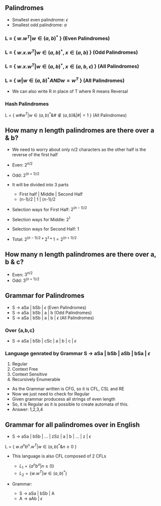 ## Palindromes

- Smallest even palindrome: $\epsilon$
- Smallest odd palindrome: $a$

### L = { $w.w^{T} | w \in (a,b)^{*}$ } (Even Palindromes)
### L = { $w.x.w^{T}  | w \in (a,b)^{*}, x \in (a,b)$ } (Odd Palindromes)

### L = { $w.x.w^{T}  | w \in (a,b)^{*}, x \in (a,b, \epsilon)$ } (All Palindromes)
### L = { $w | w \in (a,b)^{*} AND w = w^{T}$ } (All Palindromes)
- We can also write R in place of T where R means Reversal

### Hash Palindromes
L = { $w\#w^{T} | w \in (a,b)^{*} \& \# \notin (a,b) \& |\#|=1$ } (All Palindromes)

## How many n length palindromes are there over a & b?
- We need to worry about only n/2 characters as the other half is the reverse of the first half
- Even: $2^{n/2}$

- Odd: $2^{(n+1)/2}$
- It will be divided into 3 parts
    - First half | Middle | Second Half
    -  (n-1)/2       | 1      | (n-1)/2
- Selection ways for First Half: $2^{(n-1)/2}$
- Selection ways for Middle: $2^{1}$
- Selection ways for Second Half: 1
- Total: $2^{(n-1)/2} * 2^{1} * 1 = 2^{(n+1)/2}$

## How many n length palindromes are there over a, b & c?
- Even: $3^{n/2}$
- Odd: $3^{(n+1)/2}$

## Grammar for Palindromes
- S -> aSa | bSb | $\epsilon$ (Even Palindromes)
- S -> aSa | bSb | a | b (Odd Palindromes)
- S -> aSa | bSb | a | b | $\epsilon$ (All Palindromes)

### Over {a,b,c}
- S -> aSa | bSb | cSc | a | b | c | $\epsilon$

### Language genrated by Grammar S -> aSa | bSb | aSb | bSa | $\epsilon$
1. Regular
2. Context Free
3. Context Sensitive
4. Recursively Enumerable

- As the Grammar written is CFG, so it is CFL, CSL and RE
- Now we just need to check for Regular
- Given grammar producess all strings of even length
- So, it is Regular as it is possible to create automata of this.
- Answer: 1,2,3,4

## Grammar for all palindromes over in English

- S -> aSa | bSb | ... | zSz | a | b | ... | z | $\epsilon$

L = { $w.a^{n}b^{n}.w^{T} | w \in (a,b)^{*} \& n \ge 0$ }

- This language is also CFL composed of 2 CFLs
    - $L_{1} = \{a^{n}b^{n} | n \ge 0\}$
    - $L_{2} = \{w.w^{T} | w \in (a,b)^{*}\}$

- Grammar: 
  - S -> aSa | bSb | A  
  - A -> aAb | $\epsilon$
